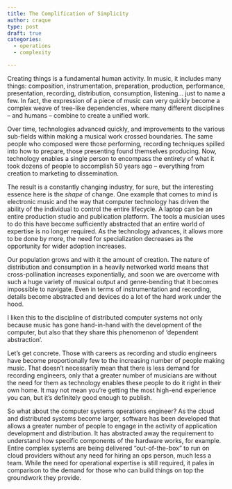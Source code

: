 ```yaml
---
title: The Complification of Simplicity
author: craque
type: post
draft: true
categories:
  - operations
  - complexity

---
```

Creating things is a fundamental human activity. In music, it includes many things: composition, instrumentation, preparation, production, performance, presentation, recording, distribution, consumption, listening&#8230; just to name a few. In fact, the expression of a piece of music can very quickly become a complex weave of tree-like dependencies, where many different disciplines &#8211; and humans &#8211; combine to create a unified work.

Over time, technologies advanced quickly, and improvements to the various sub-fields within making a musical work crossed boundaries. The same people who composed were those performing, recording techniques spilled into how to prepare, those presenting found themselves producing. Now, technology enables a single person to encompass the entirety of what it took dozens of people to accomplish 50 years ago &#8211; everything from creation to marketing to dissemination.

The result is a constantly changing industry, for sure, but the interesting essence here is the _shape_ of change. One example that comes to mind is electronic music and the way that computer technology has driven the ability of the individual to control the entire lifecycle. A laptop can be an entire production studio and publication platform. The tools a musician uses to do this have become sufficiently abstracted that an entire world of expertise is no longer required. As the technology advances, it allows more to be done by more, the need for specialization decreases as the opportunity for wider adoption increases.

Our population grows and with it the amount of <g class="gr_ gr\_119 gr-alert gr\_spell gr\_inline\_cards gr\_run\_anim ContextualSpelling" id="119" data-gr-id="119">creation</g>. The nature of distribution and consumption in a heavily networked world means that cross-pollination increases exponentially, and soon we are overcome with such a huge variety of musical output and genre-bending that it becomes impossible to navigate. Even in terms of instrumentation and recording, details become abstracted and devices do a lot of the hard work under the hood.

I liken this to the discipline of distributed computer systems not only because music has gone hand-in-hand with the development of the computer, but also that they share this phenomenon of &#8216;dependent abstraction&#8217;<g class="gr_ gr\_303 gr-alert gr\_gramm gr\_inline\_cards gr\_run\_anim Punctuation multiReplace" id="303" data-gr-id="303">.</g>

Let&#8217;s get concrete. Those with careers as recording and studio engineers have become proportionally few to the increasing number of people making music. That doesn&#8217;t necessarily mean that there is less demand for recording engineers, only that a greater number of musicians are without the need for them as technology enables these people to do it right in their own home. It may not mean you&#8217;re getting the most high-end experience you can, but it&#8217;s definitely good enough to publish.

So what about the computer systems operations engineer? As the cloud and distributed systems become larger, <g class="gr_ gr\_68 gr-alert gr\_gramm gr\_inline\_cards gr\_run\_anim Grammar only-ins replaceWithoutSep" id="68" data-gr-id="68">software</g> has been developed that allows a greater number of people to engage in the activity of application development and distribution. It has abstracted <g class="gr_ gr\_622 gr-alert gr\_gramm gr\_inline\_cards gr\_run\_anim Grammar only-ins replaceWithoutSep" id="622" data-gr-id="622">away</g> the requirement to understand how specific components of the hardware works, for example. Entire complex systems are being delivered &#8220;out-of-the-box&#8221; to run on cloud providers without any need for hiring an ops person, much less a team. While the need for operational expertise is still required, it pales in comparison to the demand for those who can build things on top the groundwork they provide.

